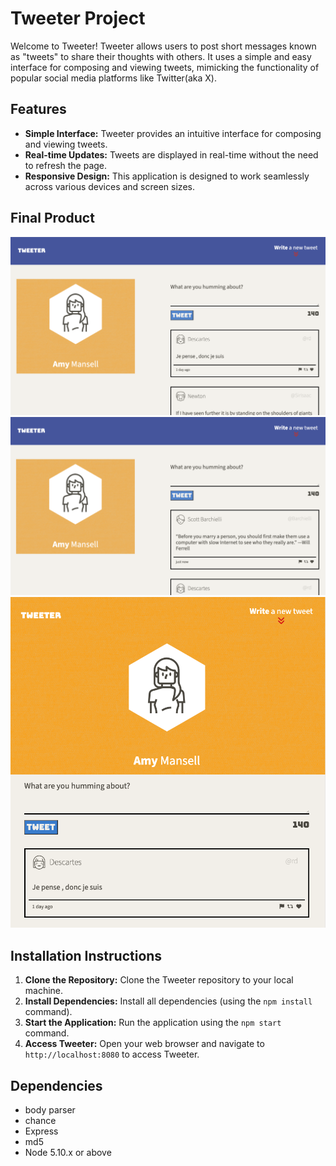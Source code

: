 # Tweeter Project

Welcome to Tweeter! Tweeter allows users to post short messages known as "tweets" to share their thoughts with others. It uses a simple and easy interface for composing and viewing tweets, mimicking the functionality of popular social media platforms like Twitter(aka X).

## Features
- **Simple Interface:** Tweeter provides an intuitive interface for composing and viewing tweets.
- **Real-time Updates:** Tweets are displayed in real-time without the need to refresh the page.
- **Responsive Design:** This application is designed to work seamlessly across various devices and screen sizes.

## Final Product
!["Screenshot of tweeters main desktop page"](https://github.com/PeterDevelops/tweeter/blob/master/docs/desktop.png?raw=true)
!["Screenshot of a newly created tweet"](https://github.com/PeterDevelops/tweeter/blob/master/docs/tweet-box.png?raw=true)
!["Screenshot of tablet sized tweeter"](https://github.com/PeterDevelops/tweeter/blob/master/docs/tablet.png?raw=true)

## Installation Instructions
1. **Clone the Repository:** Clone the Tweeter repository to your local machine.
2. **Install Dependencies:** Install all dependencies (using the `npm install` command).
3. **Start the Application:** Run the application using the `npm start` command.
4. **Access Tweeter:** Open your web browser and navigate to `http://localhost:8080` to access Tweeter.

## Dependencies
- body parser
- chance
- Express
- md5
- Node 5.10.x or above
